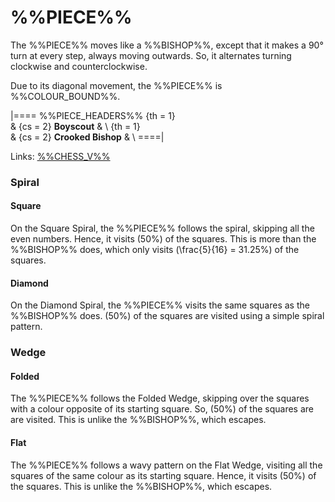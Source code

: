 # %%PIECE%%

The %%PIECE%% moves like a %%BISHOP%%, except that it makes a 90&deg;
turn at every step, always moving outwards. So, it alternates turning
clockwise and counterclockwise.

Due to its diagonal movement, the %%PIECE%% is %%COLOUR_BOUND%%.

|====
%%PIECE_HEADERS%%
  {th = 1}  
& {cs = 2}  **Boyscout**
&           \\
  {th = 1}  
& {cs = 2}  **Crooked Bishop**
&           \\
====|
      
Links: [%%CHESS_V%%](#piece:crookedbishop)

### Spiral

#### Square

On the Square Spiral, the %%PIECE%% follows the spiral, skipping all
the even numbers. Hence, it visits \(50\%\) of the squares. This is more
than the %%BISHOP%% does, which only visits \(\frac{5}{16} = 31.25\%\)
of the squares.

#### Diamond

On the Diamond Spiral, the %%PIECE%% visits the same squares as
the %%BISHOP%% does. \(50\%\) of the squares are visited 
using a simple spiral pattern.

### Wedge

#### Folded

The %%PIECE%% follows the Folded Wedge, skipping over the squares
with a colour opposite of its starting square. So, \(50\%\) of the
squares are are visited. This is unlike the %%BISHOP%%, which escapes.

#### Flat

The %%PIECE%% follows a wavy pattern on the Flat Wedge, visiting all
the squares of the same colour as its starting square. Hence, it visits
\(50\%\) of the squares. This is unlike the %%BISHOP%%, which escapes.
